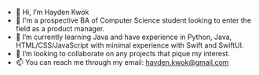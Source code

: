 - 👋 Hi, I’m Hayden Kwok
- 👀 I'm a prospective BA of Computer Science student looking to enter the field as a product manager.
- 🌱 I’m currently learning Java and have experience in Python, Java, HTML/CSS/JavaScript with minimal experience with Swift and SwiftUI.
- 💞️ I’m looking to collaborate on any projects that pique my interest.
- 📫 You can reach me through my email: hayden.kwok@gmail.com


